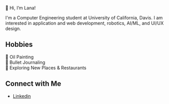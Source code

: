 👋 Hi, I’m Lana!

I'm a Computer Engineering student at University of California, Davis. I am interested in application and web development, robotics, AI/ML, and UI/UX design.

## Hobbies
🎨 Oil Painting <br/>
📓 Bullet Journaling </br>
🍱 Exploring New Places & Restaurants </br>

## Connect with Me
- [Linkedin](https://www.linkedin.com/in/lana-wong-2639281a3/) 
